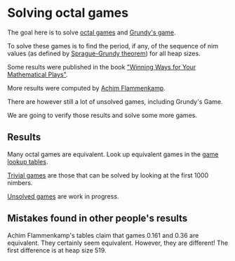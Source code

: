 # Solving octal games

The goal here is to solve [octal games](https://en.wikipedia.org/wiki/Octal_game)
and [Grundy's game](https://en.wikipedia.org/wiki/Grundy%27s_game).

To solve these games is to find the period, if any, of the sequence of nim values
(as defined by [Sprague-Grundy theorem](https://en.wikipedia.org/wiki/Sprague%E2%80%93Grundy_theorem))
for all heap sizes.

Some results were published in the book
["Winning Ways for Your Mathematical Plays"](https://en.wikipedia.org/wiki/Winning_Ways_for_your_Mathematical_Plays).

More results were computed by [Achim Flammenkamp](http://wwwhomes.uni-bielefeld.de/achim/octal.html).

There are however still a lot of unsolved games, including Grundy's Game.

We are going to verify those results and solve some more games.

## Results

Many octal games are equivalent. Look up equivalent games in the [game lookup tables](GameLookup.md).

[Trivial games](TrivialGames.md) are those that can be solved by looking at the first 1000 nimbers.

[Unsolved games](UnsolvedGames.md) are work in progress.

## Mistakes found in other people's results

Achim Flammenkamp's tables claim that games 0.161 and 0.36 are equivalent. They certainly seem
equivalent. However, they are different! The first difference is at heap size 519.

